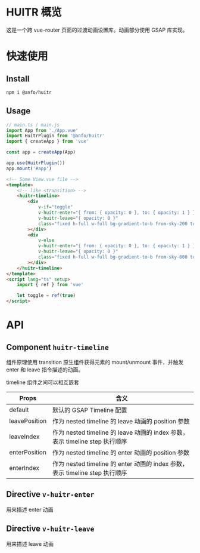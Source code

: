 # HUITR 概览

这是一个跨 vue-router 页面的过渡动画设置库。动画部分使用 GSAP 库实现。

# 快速使用

## Install

```bash
npm i @anfo/huitr
```

## Usage

```ts
// main.ts / main.js
import App from './App.vue'
import HuitrPlugin from '@anfo/huitr'
import { createApp } from 'vue'

const app = createApp(App)

app.use(HuitrPlugin())
app.mount('#app')
```

```html
<!-- Some View.vue file -->
<template>
    <!-- like <transition> -->
    <huitr-timeline>
        <div
            v-if="toggle"
            v-huitr-enter="{ from: { opacity: 0 }, to: { opacity: 1 } }"
            v-huitr-leave="{ opacity: 0 }"
            class="fixed h-full w-full bg-gradient-to-b from-sky-200 to-rose-400"
        ></div>
        <div
            v-else
            v-huitr-enter="{ from: { opacity: 0 }, to: { opacity: 1 } }"
            v-huitr-leave="{ opacity: 0 }"
            class="fixed h-full w-full bg-gradient-to-b from-sky-800 to-blue-400"
        ></div>
    </huitr-timeline>
</template>
<script lang="ts" setup>
    import { ref } from 'vue'

    let toggle = ref(true)
</script>
```

# API

## Component `huitr-timeline`

组件原理使用 transition 原生组件获得元素的 mount/unmount 事件，并触发 enter 和 leave 指令描述的动画。

timeline 组件之间可以相互嵌套

| Props         | 含义                                                                         |
| ------------- | ---------------------------------------------------------------------------- |
| default       | 默认的 GSAP Timeline 配置                                                    |
| leavePosition | 作为 nested timeline 的 leave 动画的 position 参数                           |
| leaveIndex    | 作为 nested timeline 的 leave 动画的 index 参数，表示 timeline step 执行顺序 |
| enterPosition | 作为 nested timeline 的 enter 动画的 position 参数                           |
| enterIndex    | 作为 nested timeline 的 enter 动画的 index 参数，表示 timeline step 执行顺序 |

## Directive `v-huitr-enter`

用来描述 enter 动画

## Directive `v-huitr-leave`

用来描述 leave 动画

